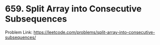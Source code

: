 # 659. Split Array into Consecutive Subsequences

Problem Link: https://leetcode.com/problems/split-array-into-consecutive-subsequences/
